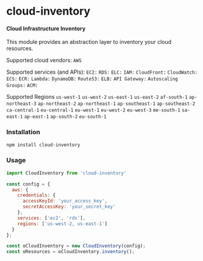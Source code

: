 cloud-inventory
========

#### Cloud Infrastructure Inventory ####

This module provides an abstraction layer to inventory your cloud resources.

Supported cloud vendors:
`AWS`

Supported services (and APIs):
`EC2:`
`RDS:`
`ELC:`
`IAM:`
`CloudFront:`
`CloudWatch:`
`ECS:`
`ECR:`
`Lambda:`
`DynamoDB:`
`Route53:`
`ELB:`
`API Gateway:`
`Autoscaling Groups:`
`ACM: `

Supported Regions
`us-west-1`
`us-west-2`
`us-east-1`
`us-east-2`
`af-south-1`
`ap-northeast-3`
`ap-northeast-2`
`ap-northeast-1`
`ap-southeast-1`
`ap-southeast-2`
`ca-central-1`
`eu-central-1`
`eu-west-1`
`eu-west-2`
`eu-west-3`
`me-south-1`
`sa-east-1`
`ap-east-1`
`ap-south-2`
`eu-south-1`

### Installation ###
```bash
npm install cloud-inventory
```

### Usage ###

```javascript
import CloudInventory from 'cloud-inventory'

const config = {
  aws: {
    credentials: {
      accessKeyId: 'your_access_key',
      secretAccessKey: 'your_secret_key'
    },
    services: ['ec2', 'rds'],
    regions: ['us-west-2, us-east-1']
  }
};

const oCloudInventory = new CloudInventory(config);
const oResources = oCloudInventory.inventory();
```
